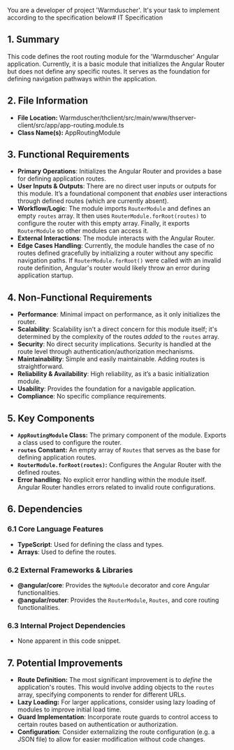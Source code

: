 You are a developer of project 'Warmduscher'. It's your task to implement according to the specification below# IT Specification

## 1. Summary

This code defines the root routing module for the 'Warmduscher' Angular application. Currently, it is a basic module that initializes the Angular Router but does not define any specific routes. It serves as the foundation for defining navigation pathways within the application.

## 2. File Information

- **File Location:** Warmduscher/thclient/src/main/www/thserver-client/src/app/app-routing.module.ts
- **Class Name(s):** AppRoutingModule

## 3. Functional Requirements

- **Primary Operations**: Initializes the Angular Router and provides a base for defining application routes.
- **User Inputs & Outputs**:  There are no direct user inputs or outputs for this module. It’s a foundational component that *enables* user interactions through defined routes (which are currently absent).
- **Workflow/Logic**: The module imports `RouterModule` and defines an empty `routes` array.  It then uses `RouterModule.forRoot(routes)` to configure the router with this empty array.  Finally, it exports `RouterModule` so other modules can access it.
- **External Interactions**:  The module interacts with the Angular Router.
- **Edge Cases Handling**:  Currently, the module handles the case of no routes defined gracefully by initializing a router without any specific navigation paths.  If `RouterModule.forRoot()` were called with an invalid route definition, Angular's router would likely throw an error during application startup.

## 4. Non-Functional Requirements

- **Performance**: Minimal impact on performance, as it only initializes the router.
- **Scalability**:  Scalability isn’t a direct concern for this module itself; it's determined by the complexity of the routes *added* to the `routes` array.
- **Security**: No direct security implications. Security is handled at the route level through authentication/authorization mechanisms.
- **Maintainability**:  Simple and easily maintainable. Adding routes is straightforward.
- **Reliability & Availability**:  High reliability, as it’s a basic initialization module.
- **Usability**: Provides the foundation for a navigable application.
- **Compliance**: No specific compliance requirements.

## 5. Key Components

- **`AppRoutingModule` Class:** The primary component of the module. Exports a class used to configure the router.
- **`routes` Constant:** An empty array of `Routes` that serves as the base for defining application routes.
- **`RouterModule.forRoot(routes)`:** Configures the Angular Router with the defined routes.
- **Error handling**: No explicit error handling within the module itself. Angular Router handles errors related to invalid route configurations.

## 6. Dependencies

### 6.1 Core Language Features
- **TypeScript**: Used for defining the class and types.
- **Arrays**: Used to define the routes.

### 6.2 External Frameworks & Libraries
- **@angular/core**: Provides the `NgModule` decorator and core Angular functionalities.
- **@angular/router**: Provides the `RouterModule`, `Routes`, and core routing functionalities.

### 6.3 Internal Project Dependencies
- None apparent in this code snippet.

## 7. Potential Improvements

- **Route Definition:** The most significant improvement is to *define* the application's routes. This would involve adding objects to the `routes` array, specifying components to render for different URLs.
- **Lazy Loading:** For larger applications, consider using lazy loading of modules to improve initial load time.
- **Guard Implementation**: Incorporate route guards to control access to certain routes based on authentication or authorization.
- **Configuration**: Consider externalizing the route configuration (e.g. a JSON file) to allow for easier modification without code changes.